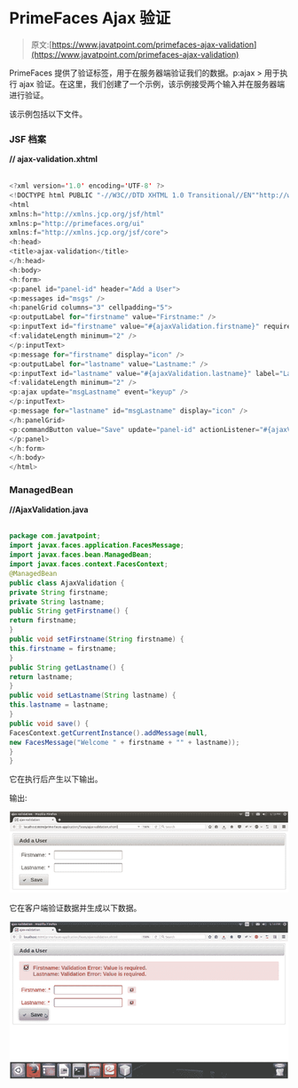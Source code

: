 # PrimeFaces Ajax 验证

> 原文:[https://www.javatpoint.com/primefaces-ajax-validation](https://www.javatpoint.com/primefaces-ajax-validation)

PrimeFaces 提供了验证标签，用于在服务器端验证我们的数据。p:ajax > 用于执行 ajax 验证。在这里，我们创建了一个示例，该示例接受两个输入并在服务器端进行验证。

该示例包括以下文件。

### JSF 档案

**// ajax-validation.xhtml**

```java

<?xml version='1.0' encoding='UTF-8' ?>
<!DOCTYPE html PUBLIC "-//W3C//DTD XHTML 1.0 Transitional//EN""http://www.w3.org/TR/xhtml1/DTD/xhtml1-transitional.dtd">
<html 
xmlns:h="http://xmlns.jcp.org/jsf/html"
xmlns:p="http://primefaces.org/ui"
xmlns:f="http://xmlns.jcp.org/jsf/core">
<h:head>
<title>ajax-validation</title>
</h:head>
<h:body>
<h:form>
<p:panel id="panel-id" header="Add a User">
<p:messages id="msgs" />
<h:panelGrid columns="3" cellpadding="5">
<p:outputLabel for="firstname" value="Firstname:" />
<p:inputText id="firstname" value="#{ajaxValidation.firstname}" required="true" label="Firstname">
<f:validateLength minimum="2" />
</p:inputText>
<p:message for="firstname" display="icon" />
<p:outputLabel for="lastname" value="Lastname:" />
<p:inputText id="lastname" value="#{ajaxValidation.lastname}" label="Lastname" required="true">
<f:validateLength minimum="2" />
<p:ajax update="msgLastname" event="keyup" />
</p:inputText>
<p:message for="lastname" id="msgLastname" display="icon" />
</h:panelGrid>
<p:commandButton value="Save" update="panel-id" actionListener="#{ajaxValidation.save}" icon="ui-icon-check" />
</p:panel>
</h:form>
</h:body>
</html>

```

### ManagedBean

**//AjaxValidation.java**

```java

package com.javatpoint;
import javax.faces.application.FacesMessage;
import javax.faces.bean.ManagedBean;
import javax.faces.context.FacesContext;
@ManagedBean
public class AjaxValidation {
private String firstname;
private String lastname;
public String getFirstname() {
return firstname;
}
public void setFirstname(String firstname) {
this.firstname = firstname;
}
public String getLastname() {
return lastname;
}
public void setLastname(String lastname) {
this.lastname = lastname;
}
public void save() {
FacesContext.getCurrentInstance().addMessage(null,
new FacesMessage("Welcome " + firstname + "" + lastname));
}
}

```

它在执行后产生以下输出。

输出:

![PrimeFaces Validation 1](img/ba1e806a4f5f19f91c26aaf5561b179c.png)

它在客户端验证数据并生成以下数据。

![PrimeFaces Validation 2](img/77c73d29c40758e13c2bacbe08920f31.png)
